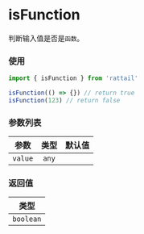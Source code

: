 # isFunction

判断输入值是否是`函数`。

### 使用

```ts
import { isFunction } from 'rattail'

isFunction(() => {}) // return true
isFunction(123) // return false
```

### 参数列表

| 参数    | 类型  | 默认值 |
| ------- | :---: | -----: |
| `value` | `any` |        |

### 返回值

|   类型    |
| :-------: |
| `boolean` |
